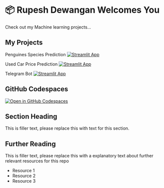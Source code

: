 # 📦 Rupesh Dewangan Welcomes You 


Check out my Machine learning projects...

## My Projects

Penguines Species Prediction [![Streamlit App](https://static.streamlit.io/badges/streamlit_badge_black_white.svg)](https://mlbyrupesh.streamlit.app/)

Used Car Price Prediction [![Streamlit App](https://static.streamlit.io/badges/streamlit_badge_black_white.svg)](https://mlbyrupesh-carprice.streamlit.app/)

Telegram Bot [![Streamlit App](https://static.streamlit.io/badges/streamlit_badge_black_white.svg)](https://mlbyrupesh-telegrambot.streamlit.app/)


## GitHub Codespaces

[![Open in GitHub Codespaces](https://github.com/codespaces/badge.svg)](https://codespaces.new/streamlit/app-starter-kit?quickstart=1)

## Section Heading

This is filler text, please replace this with text for this section.

## Further Reading

This is filler text, please replace this with a explanatory text about further relevant resources for this repo
- Resource 1
- Resource 2
- Resource 3
